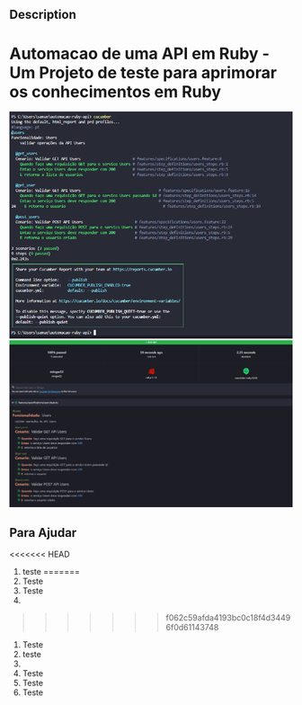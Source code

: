 ## Description

# Automacao de uma API em Ruby - Um Projeto de teste para aprimorar os conhecimentos em Ruby


![Tela de Report](https://github.com/samfreitasxs/automacao-ruby-api/blob/master/image/Evi1.png?raw=true)
![Tela de Report 2](https://github.com/samfreitasxs/automacao-ruby-api/blob/master/image/Evi%202.png?raw=true)


## Para Ajudar
<<<<<<< HEAD
1. teste 
=======
1. Teste
1. Teste
1. 
>>>>>>> f062c59afda4193bc0c18f4d34496f0d61143748
1. Teste
1. teste
1. 
1. Teste
1. Teste
1. Teste
